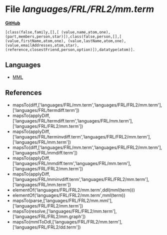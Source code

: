 # File _languages/FRL/FRL2/mm.term_
**[GitHub](https://github.com/softlang/yas/blob/master/languages/FRL/FRL2/mm.term)**
```
[class(false,family,[],[ (value,name,atom,one), (part,members,person,star)]),class(false,person,[],[ (value,firstName,atom,one), (value,lastName,atom,one), (value,emailAddresses,atom,star), (reference,closestFriend,person,option)]),datatype(atom)].
```

## Languages
* [MML](../languages/MML.md)

## References
* mapsTo(diff,['languages/FRL/mm.term','languages/FRL/FRL2/mm.term'],['languages/FRL/termdiff.term'])
* mapsTo(applyDiff,['languages/FRL/termdiff.term','languages/FRL/mm.term'],['languages/FRL/FRL2/mm.term'])
* mapsTo(applyDiff,['languages/FRL/terminvdiff.term','languages/FRL/FRL2/mm.term'],['languages/FRL/mm.term'])
* mapsTo(diff,['languages/FRL/mm.term','languages/FRL/FRL2/mm.term'],['languages/FRL/mmdiff.term'])
* mapsTo(applyDiff,['languages/FRL/mmdiff.term','languages/FRL/mm.term'],['languages/FRL/FRL2/mm.term'])
* mapsTo(applyDiff,['languages/FRL/mminvdiff.term','languages/FRL/FRL2/mm.term'],['languages/FRL/mm.term'])
* elementOf('languages/FRL/FRL2/mm.term',ddl(mml(term)))
* elementOf('languages/FRL/FRL2/mm.term',mml(term))
* mapsTo(parse,['languages/FRL/FRL2/mm.mml'],['languages/FRL/FRL2/mm.term'])
* mapsTo(resolve,['languages/FRL/FRL2/mm.term'],['languages/FRL/FRL2/mm.graph'])
* mapsTo(mmlToDdl,['languages/FRL/FRL2/mm.term'],['languages/FRL/FRL2/dd.term'])
